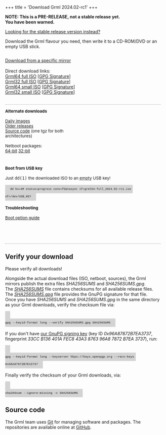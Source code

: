 +++
title = 'Download Grml 2024.02-rc1'
+++

<style>
#contentbox {
    padding-left: 20px;
    padding-right: 20px;
}
.download_panel {
    float: left;
    width: 288px;
    margin-bottom: 2em;
    margin-top: 1em;
    font-size: 10pt;
}
.download_panel>div {
    margin-right: 20px;
}
#download_panel4 {
    width: auto;
}
.largebutton {
    width: 100%;
    background: #FFDA62;
    height: 90px;
    border: 1px solid gray;
    -moz-border-radius:3px;
    -webkit-border-radius:3px;
    -o-border-radius:3px;
    border-radius:3px;
    margin-bottom: 0.5em;
    font-size: 15pt;
    font-weight: bold;
    display: block;
    text-align: center;
    color: black;
    text-decoration: none;
}
.largebutton:hover {
    background: #FFA862;
}
.download_relinfo {
    font-size: 10pt;
    margin-top: 0.8em;
    }
.download_group {
    border-bottom: 1px dotted gray;
    overflow: auto;
}
.hide {
    display: none;
}
.keyboard {
    background-color: lightgrey;
    color: #111;
    font-family: "Ubuntu Mono", Consolas, Monaco, Courier, monospace;
    font-size: 70%;
    line-height: 1.5rem;
    padding: .5rem 1rem;
    text-align: left;
    text-shadow: none;
}

</style>

<p><strong>NOTE: This is a PRE-RELEASE, not a stable release yet.<br />
You have been warned.</strong><br />

<a href="../">Looking for the stable release version instead?</a></p>

<p>Download the Grml flavour you need, then write it to a CD-ROM/DVD or an empty USB stick.</p>

<div class="download_group" id="download_group1_noscript">
<div id="download_panel1_noscript">
<p>
  <a href="/download/mirrors/">Download from a specific mirror</a><br/>
  <br/>
  Direct download links:<br/>
  <a href="https://download.grml.org/devel/grml64-full_2024.02-rc1.iso">Grml64 full ISO</a> [<a href="https://download.grml.org/devel/grml64-full_2024.02-rc1.iso.asc">GPG Signature</a>]<br/>
  <a href="https://download.grml.org/devel/grml32-full_2024.02-rc1.iso">Grml32 full ISO</a> [<a href="https://download.grml.org/devel/grml32-full_2024.02-rc1.iso.asc">GPG Signature</a>]<br/>
  <a href="https://download.grml.org/devel/grml64-small_2024.02-rc1.iso">Grml64 small ISO</a> [<a href="https://download.grml.org/devel/grml64-small_2024.02-rc1.iso.asc">GPG Signature</a>]<br/>
  <a href="https://download.grml.org/devel/grml32-small_2024.02-rc1.iso">Grml32 small ISO</a> [<a href="https://download.grml.org/devel/grml32-small_2024.02-rc1.iso.asc">GPG Signature</a>]<br/>
  <br/>
</p>
</div>
</div>

<div class="download_group" id="download_group1" style="display:none;">
<form method="get" action="/download/bounce/" id="download_form">
<input type="hidden" name="version" value="2024.02-rc1"/>
<div class="download_panel" id="download_panel1">
<div>

  <h2>Options</h2>

  <input type="radio" id="flavour_full" name="flavour" value="full" checked />
  <label for="flavour_full">full (~900MB)</label>

  <input type="radio" id="flavour_small" name="flavour" value="small" />
  <label for="flavour_small">small (~495MB)</label>

  <br /><br />

  <input type="radio" id="arch_amd64" name="arch" value="amd64" checked />
  <label for="arch_amd64">64-bit PC (amd64)</label>

  <input type="radio" id="arch_i386" name="arch" value="i386" />
  <label for="arch_i386">32-bit PC (i686+)</label>

  <br />
  <br />
  <br />
  <br />
  <br />

  <div style="font-size: 14pt;">
    <p><a href="/changelogs/README-grml-2024.02-rc1/">Release Notes</a></p>
  </div>

</div>
</div>

<div class="download_panel" id="download_panel2">
<div>
  <!-- fallback cgi buttons -->
  <div id="formbuttons">
    <button name="filetype" value="iso" id="download_button_mirror" class="largebutton" style="width:100%;" type="submit">Download Now </button><br />
    <button name="filetype" value="signature" id="download_button_signature" type="submit">Get Checksum/Signature</button><br />
    <a href="/download/mirrors/">Download from a specific mirror</a><br/>
  </div>
  <!-- JS links -->
  <div id="linkbuttons" style="display:none;">
    <a id="download_link_mirror" class="largebutton">Download Now</a><br />
    <a id="download_link_signature">Get GPG Signature</a><br />
    <a href="/download/mirrors/">Download from a specific mirror</a><br/>
  </div>
</div>
</div>
</form>

<script>
function update_links() {
    var formData = new FormData(document.getElementById('download_form'));
    var current_version = formData.get('version');
    var arch = formData.get('arch');
    var flavour = formData.get('flavour');
    var product = 'grml';
    if (arch == 'amd64') product = 'grml64';
    if (arch == 'i386') product = 'grml32';
    var iso = product + '-' + flavour + '_' + current_version + '.iso';
    var mirror_url = "https://download.grml.org/devel/";
    document.getElementById('download_link_mirror').href = mirror_url + iso;
    document.getElementById('download_link_mirror').innerHTML = '<br />Download Now<div class="download_relinfo">' + product + '-' + flavour + ' ' + current_version + '</div>';
    document.getElementById('download_link_signature').href = mirror_url + iso + '.asc';
}

// hook update function
document.querySelectorAll('#download_form input').forEach(function (elem) {
  elem.onchange = update_links;
});
// force initial link href set
update_links();
// only show our link "buttons"
document.getElementById('formbuttons').style.display = 'none';
document.getElementById('linkbuttons').style.display = '';
document.getElementById('download_group1').style.display = '';
document.getElementById('download_group1_noscript').style.display = 'none';
</script>
</div>

<div class="download_group" id="download_group2">

<div class="download_panel" id="download_panel3">
<div>
  <b>Alternate downloads</b><br /><br />
  <a href="https://daily.grml.org/">Daily images</a><br />
  <a href="https://download.grml.org/">Older releases</a><br />
  <a href="https://download.grml.org/devel/grml_sources-2024.02-rc1.tar.gz">Source code</a> (one tgz for both architectures)<br />
  <br/>
  Netboot packages:<br/>
  <a href="https://download.grml.org/devel/grml_netboot_package_grml64-full_2024.02-rc1.tar">64-bit</a>
  <a href="https://download.grml.org/devel/grml_netboot_package_grml32-full_2024.02-rc1.tar">32-bit</a>
</div>
</div>

<div class="download_panel" id="download_panel4">
<div>
  <b>Boot from USB key</b><br />
  <br />
  Just <kbd>dd(1)</kbd> the downloaded ISO to an <abbr title="Any existing data will be overwritten by the dd command!">empty</abbr> USB key!<br /><br />
  <code class="keyboard">dd bs=4M status=progress conv=fdatasync if=grml64-full_2024.02-rc1.iso of=/dev/USB_KEY</code>
  <br /><br />
  <b>Troubleshooting</b><br /><br />
  <a href="https://git.grml.org/f/grml-live/templates/GRML/grml-cheatcodes.txt">Boot option guide</a>
  <br />
  <br />
  <br />
  <br />

</div>
</div>

</div>

<h2>Verify your download</h2>

<p>Please verify all downloads!</p>

<p>Alongside the actual download files (ISO, netboot, sources), the Grml mirrors publish the extra files <em>SHA256SUMS</em> and <em>SHA256SUMS.gpg</em>.<br />
The <em><a href="https://download.grml.org/devel/SHA256SUMS">SHA256SUMS</a></em> file contains checksums for all available release files.<br />
The <em><a href="https://download.grml.org/devel/SHA256SUMS.gpg">SHA256SUMS.gpg</a></em> file provides the GnuPG signature for that file.<br />
Once you have <em>SHA256SUMS</em> and <em>SHA256SUMS.gpg</em> in the same directory as your Grml downloads, verify the checksum file via:</p>

<code class="keyboard">
gpg --keyid-format long --verify SHA256SUMS.gpg SHA256SUMS
</code>

<p>If you don't have <a href="/download/gnupg-michael-prokop.txt">our GnuPG signing key</a>
(key ID <em>0x96A87872B7EA3737</em>, fingerprint <em>33CC B136 401A FEC8 43A3  8763 96A8 7872 B7EA 3737</em>), run:</p>

<code class="keyboard">
gpg --keyid-format long --keyserver hkps://keys.openpgp.org --recv-keys 0x96A87872B7EA3737
</code>

<p>Finally verify the checksum of your Grml downloads, via:</p>

<code class="keyboard">
sha256sum --ignore-missing -c SHA256SUMS
</code>

<h2>Source code</h2>

<p>The Grml team uses <a href="https://git-scm.com/">Git</a> for managing software and packages.
The repositories are available online at <a href="https://github.com/grml/">GitHub</a>.</p>

<div style="clear: both;"></div>

